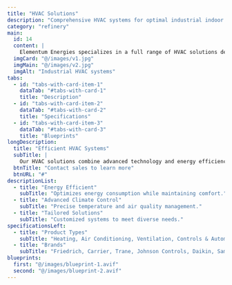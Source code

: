 ```yaml
---
title: "HVAC Solutions"
description: "Comprehensive HVAC systems for optimal industrial indoor environments."
category: "refinery"
main:
  id: 14
  content: |
    Elementum Energies specializes in a full range of HVAC solutions designed to enhance indoor comfort, efficiency, and air quality. Our systems cater to residential, commercial, and industrial applications.
  imgCard: "@/images/v1.jpg"
  imgMain: "@/images/v2.jpg"
  imgAlt: "Industrial HVAC systems"
tabs:
  - id: "tabs-with-card-item-1"
    dataTab: "#tabs-with-card-1"
    title: "Description"
  - id: "tabs-with-card-item-2"
    dataTab: "#tabs-with-card-2"
    title: "Specifications"
  - id: "tabs-with-card-item-3"
    dataTab: "#tabs-with-card-3"
    title: "Blueprints"
longDescription:
  title: "Efficient HVAC Systems"
  subTitle: |
    Our HVAC solutions combine advanced technology and energy efficiency to deliver optimal indoor environments for industrial settings.
  btnTitle: "Contact sales to learn more"
  btnURL: "#"
descriptionList:
  - title: "Energy Efficient"
    subTitle: "Optimizes energy consumption while maintaining comfort."
  - title: "Advanced Climate Control"
    subTitle: "Precise temperature and air quality management."
  - title: "Tailored Solutions"
    subTitle: "Customized systems to meet diverse needs."
specificationsLeft:
  - title: "Product Types"
    subTitle: "Heating, Air Conditioning, Ventilation, Controls & Automation"
  - title: "Brands"
    subTitle: "Friedrich, Carrier, Trane, Johnson Controls, Daikin, Samsung, LG, Mitsubishi"
blueprints:
  first: "@/images/blueprint-1.avif"
  second: "@/images/blueprint-2.avif"
---
```

